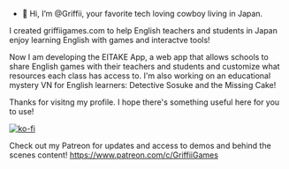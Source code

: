 - 👋 Hi, I’m @Griffii, your favorite tech loving cowboy living in Japan. 

I created griffiigames.com to help English teachers and students in Japan enjoy learning English with games and interactve tools!

Now I am developing the EITAKE App, a web app that allows schools to share English games with their teachers and students and customize what resources each class has access to.
I'm also working on an educational mystery VN for English learners: Detective Sosuke and the Missing Cake!
  
Thanks for visitng my profile. I hope there's something useful here for you to use!

[![ko-fi](https://ko-fi.com/img/githubbutton_sm.svg)](https://ko-fi.com/P5P41CP50Z)

Check out my Patreon for updates and access to demos and behind the scenes content!
https://www.patreon.com/c/GriffiiGames
